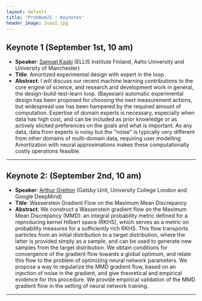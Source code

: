 ```yaml
---
layout: default
title: "ProbNum25 : Keynotes"
header_image: Juan2.jpg
---
```

## Keynote 1 (September 1st, 10 am)
- **Speaker**: [Samuel Kaski](https://kaski-lab.com/) (ELLIS Institute Finland, Aalto University and University of Manchester) 
- **Title**: Amortized experimental design with expert in the loop
- **Abstract**: I will discuss our recent machine learning contributions to the core engine of science, and research and development work in general, the design-build-test-learn loop. (Bayesian) automatic experimental design has been proposed for choosing the next measurement actions, but widespread use has been hampered by the required amount of computation. Expertise of domain experts is necessary, especially when data has high cost, and can be included as prior knowledge or as actively elicited preferences on the goals and what is important. As any data, data from experts is noisy but the "noise" is typically very different from other domains of multi-domain data, requiring user modelling. Amortization with neural approximations makes these computationally costly operations feasible.

---
## Keynote 2: (September 2nd, 10 am) 
- **Speaker**: [Arthur Gretton](https://www.gatsby.ucl.ac.uk/~gretton/) (Gatsby Unit, University College London and Google DeepMind)
- **Title**: Wasserstein Gradient Flow on the Maximum Mean Discrepancy
- **Abstract**: We construct a Wasserstein gradient flow on the Maximum Mean Discrepancy (MMD): an integral probability metric defined for a reproducing kernel Hilbert space (RKHS), which serves as a metric on probability measures for a sufficiently rich RKHS. This flow transports particles from an initial distribution to a target distribution, where the latter is provided simply as a sample, and can be used to generate new samples from the target distribution. We obtain conditions for convergence of the gradient flow towards a global optimum, and relate this flow to the problem of optimizing neural network parameters. We propose a way to regularize the MMD gradient flow, based on an injection of noise in the gradient, and give theoretical and empirical evidence for this procedure. We provide empirical validation of the MMD gradient flow in the setting of neural network training.

 ---

